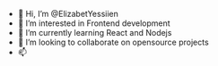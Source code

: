 - 👋 Hi, I’m @ElizabetYessiien
- 👀 I’m interested in Frontend development
- 🌱 I’m currently learning React and Nodejs
- 💞️ I’m looking to collaborate on opensource projects
- 📫 

<!---
ElizabetYessiien/ElizabetYessiien is a ✨ special ✨ repository because its `README.md` (this file) appears on your GitHub profile.
You can click the Preview link to take a look at your changes.
--->
